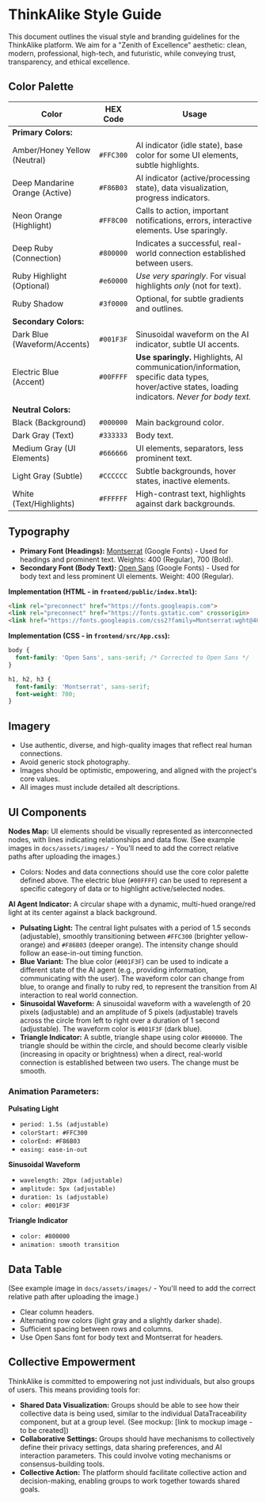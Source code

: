 # ThinkAlike Style Guide

This document outlines the visual style and branding guidelines for the ThinkAlike platform. We aim for a "Zenith of Excellence" aesthetic: clean, modern, professional, high-tech, and futuristic, while conveying trust, transparency, and ethical excellence.

## Color Palette

| Color                       | HEX Code    | Usage                                                                                                                               |
| ---------------------------- | ----------- | ------------------------------------------------------------------------------------------------------------------------------------ |
| **Primary Colors:**           |             |                                                                                                                                    |
| Amber/Honey Yellow (Neutral) | `#FFC300`     | AI indicator (idle state), base color for some UI elements, subtle highlights.                                                    |
| Deep Mandarine Orange (Active)         | `#F86B03`     | AI indicator (active/processing state), data visualization, progress indicators.                                               |
| Neon Orange (Highlight)     | `#FF8C00`     | Calls to action, important notifications, errors, interactive elements. Use sparingly.                                          |
| Deep Ruby (Connection)       | `#800000`     | Indicates a successful, real-world connection established between users.                                                          |
| Ruby Highlight (Optional)   | `#e60000`    | *Use very sparingly*. For visual highlights *only* (not for text).                                                                 |
| Ruby Shadow                 |  `#3f0000`     | Optional, for subtle gradients and outlines.                                                                              |
| **Secondary Colors:**        |             |                                                                                                                                    |
| Dark Blue (Waveform/Accents)| `#001F3F`     | Sinusoidal waveform on the AI indicator, subtle UI accents.                                                                       |
| Electric Blue (Accent)      | `#00FFFF`     |  **Use sparingly.** Highlights, AI communication/information, specific data types, hover/active states, loading indicators. *Never for body text.* |
| **Neutral Colors:**          |             |                                                                                                                                    |
| Black (Background)          | `#000000`     | Main background color.                                                                                                           |
| Dark Gray (Text)            | `#333333`     | Body text.                                                                                                                      |
| Medium Gray (UI Elements)   | `#666666`     | UI elements, separators, less prominent text.                                                                                    |
| Light Gray (Subtle)         | `#CCCCCC`     | Subtle backgrounds, hover states, inactive elements.                                                                              |
| White (Text/Highlights)     | `#FFFFFF`     | High-contrast text, highlights against dark backgrounds.                                                                           |

## Typography

*   **Primary Font (Headings):** [Montserrat](https://fonts.google.com/specimen/Montserrat) (Google Fonts) - Used for headings and prominent text. Weights: 400 (Regular), 700 (Bold).
*   **Secondary Font (Body Text):** [Open Sans](https://fonts.google.com/specimen/Open+Sans) (Google Fonts) - Used for body text and less prominent UI elements. Weight: 400 (Regular).

**Implementation (HTML - in `frontend/public/index.html`):**

```html
<link rel="preconnect" href="https://fonts.googleapis.com">
<link rel="preconnect" href="https://fonts.gstatic.com" crossorigin>
<link href="https://fonts.googleapis.com/css2?family=Montserrat:wght@400;700&family=Open+Sans:wght@400;700&display=swap" rel="stylesheet">
```

**Implementation (CSS - in `frontend/src/App.css`):**

```css
body {
  font-family: 'Open Sans', sans-serif; /* Corrected to Open Sans */
}

h1, h2, h3 {
  font-family: 'Montserrat', sans-serif;
  font-weight: 700;
}
```

## Imagery

- Use authentic, diverse, and high-quality images that reflect real human connections.
- Avoid generic stock photography.
- Images should be optimistic, empowering, and aligned with the project's core values.
- All images must include detailed alt descriptions.

## UI Components

**Nodes Map:** UI elements should be visually represented as interconnected nodes, with lines indicating relationships and data flow. (See example images in `docs/assets/images/` - You'll need to add the correct relative paths after uploading the images.)

- Colors: Nodes and data connections should use the core color palette defined above. The electric blue (`#00FFFF`) can be used to represent a specific category of data or to highlight active/selected nodes.

**AI Agent Indicator:** A circular shape with a dynamic, multi-hued orange/red light at its center against a black background.

- **Pulsating Light:** The central light pulsates with a period of 1.5 seconds (adjustable), smoothly transitioning between `#FFC300` (brighter yellow-orange) and `#F86B03` (deeper orange). The intensity change should follow an ease-in-out timing function.
- **Blue Variant:** The blue color (`#001F3F`) can be used to indicate a different state of the AI agent (e.g., providing information, communicating with the user). The waveform color can change from blue, to orange and finally to ruby red, to represent the transition from AI interaction to real world connection.
- **Sinusoidal Waveform:** A sinusoidal waveform with a wavelength of 20 pixels (adjustable) and an amplitude of 5 pixels (adjustable) travels across the circle from left to right over a duration of 1 second (adjustable). The waveform color is `#001F3F` (dark blue).
- **Triangle Indicator:** A subtle, triangle shape using color `#800000`. The triangle should be within the circle, and should become clearly visible (increasing in opacity or brightness) when a direct, real-world connection is established between two users. The change must be smooth.

### Animation Parameters:

**Pulsating Light**
- `period: 1.5s (adjustable)`
- `colorStart: #FFC300`
- `colorEnd: #F86B03`
- `easing: ease-in-out`

**Sinusoidal Waveform**
- `wavelength: 20px (adjustable)`
- `amplitude: 5px (adjustable)`
- `duration: 1s (adjustable)`
- `color: #001F3F`

**Triangle Indicator**
- `color: #800000`
- `animation: smooth transition`

## Data Table

(See example image in `docs/assets/images/` - You'll need to add the correct relative path after uploading the image.)

- Clear column headers.
- Alternating row colors (light gray and a slightly darker shade).
- Sufficient spacing between rows and columns.
- Use Open Sans font for body text and Montserrat for headers.

## Collective Empowerment

ThinkAlike is committed to empowering not just individuals, but also groups of users. This means providing tools for:

- **Shared Data Visualization:** Groups should be able to see how their collective data is being used, similar to the individual DataTraceability component, but at a group level. (See mockup: [link to mockup image - to be created])
- **Collaborative Settings:** Groups should have mechanisms to collectively define their privacy settings, data sharing preferences, and AI interaction parameters. This could involve voting mechanisms or consensus-building tools.
- **Collective Action:** The platform should facilitate collective action and decision-making, enabling groups to work together towards shared goals.
